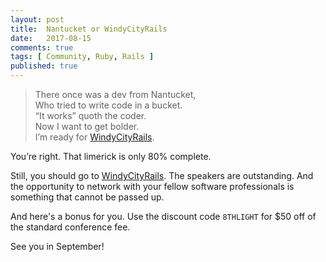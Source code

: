 ```yaml
---
layout: post
title:  Nantucket or WindyCityRails
date:   2017-08-15
comments: true
tags: [ Community, Ruby, Rails ]
published: true
---
```


>There once was a dev from Nantucket,<br/>
Who tried to write code in a bucket.<br/>
“It works” quoth the coder.<br/>
Now I want to get bolder.<br/>
I’m ready for [WindyCityRails](http://windycityrails.com).<br/>

You’re right. That limerick is only 80% complete.

<!--more-->

Still, you should go to [WindyCityRails](http://windycityrails.com). The speakers are outstanding. And the opportunity to network with your fellow software professionals is something that cannot be passed up.

And here's a bonus for you. Use the discount code `8THLIGHT` for $50 off of the standard conference fee.

See you in September!
